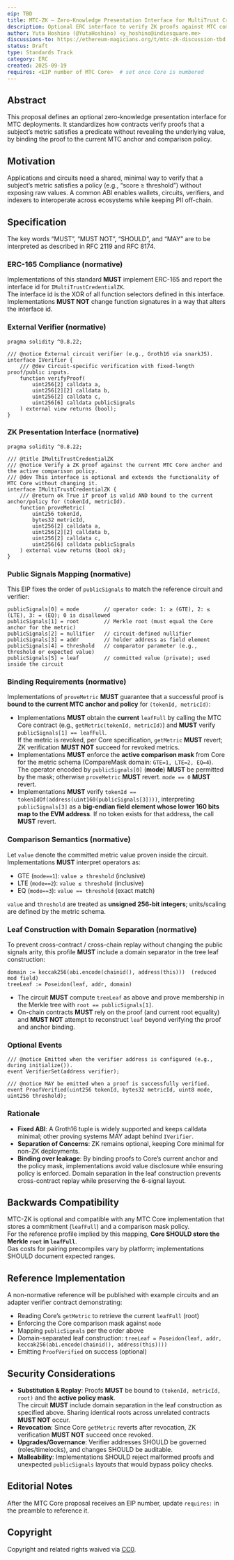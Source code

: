 ```yaml
---
eip: TBD
title: MTC-ZK — Zero-Knowledge Presentation Interface for MultiTrust Credential
description: Optional ERC interface to verify ZK proofs against MTC commitments via a fixed Groth16-style ABI, bound to the current anchor and the active comparison policy.
author: Yuta Hoshino (@YutaHoshino) <y_hoshino@indiesquare.me>
discussions-to: https://ethereum-magicians.org/t/mtc-zk-discussion-tbd
status: Draft
type: Standards Track
category: ERC
created: 2025-09-19
requires: <EIP number of MTC Core>  # set once Core is numbered
---
```


## Abstract
This proposal defines an optional zero-knowledge presentation interface for MTC deployments. It standardizes how contracts verify proofs that a subject’s metric satisfies a predicate without revealing the underlying value, by binding the proof to the current MTC anchor and comparison policy.

## Motivation
Applications and circuits need a shared, minimal way to verify that a subject’s metric satisfies a policy (e.g., “score ≥ threshold”) without exposing raw values. A common ABI enables wallets, circuits, verifiers, and indexers to interoperate across ecosystems while keeping PII off-chain.

## Specification
The key words “MUST”, “MUST NOT”, “SHOULD”, and “MAY” are to be interpreted as described in RFC 2119 and RFC 8174.

### ERC-165 Compliance (normative)
Implementations of this standard **MUST** implement ERC-165 and report the interface id for `IMultiTrustCredentialZK`.  
The interface id is the XOR of all function selectors defined in this interface.  
Implementations **MUST NOT** change function signatures in a way that alters the interface id.

### External Verifier (normative)
```solidity
pragma solidity ^0.8.22;

/// @notice External circuit verifier (e.g., Groth16 via snarkJS).
interface IVerifier {
    /// @dev Circuit-specific verification with fixed-length proof/public inputs.
    function verifyProof(
        uint256[2] calldata a,
        uint256[2][2] calldata b,
        uint256[2] calldata c,
        uint256[6] calldata publicSignals
    ) external view returns (bool);
}
```

### ZK Presentation Interface (normative)
```solidity
pragma solidity ^0.8.22;

/// @title IMultiTrustCredentialZK
/// @notice Verify a ZK proof against the current MTC Core anchor and the active comparison policy.
/// @dev This interface is optional and extends the functionality of MTC Core without changing it.
interface IMultiTrustCredentialZK {
    /// @return ok True if proof is valid AND bound to the current anchor/policy for (tokenId, metricId).
    function proveMetric(
        uint256 tokenId,
        bytes32 metricId,
        uint256[2] calldata a,
        uint256[2][2] calldata b,
        uint256[2] calldata c,
        uint256[6] calldata publicSignals
    ) external view returns (bool ok);
}
```

### Public Signals Mapping (normative)
This EIP fixes the order of `publicSignals` to match the reference circuit and verifier:

```
publicSignals[0] = mode        // operator code: 1: ≥ (GTE), 2: ≤ (LTE), 3: = (EQ); 0 is disallowed
publicSignals[1] = root        // Merkle root (must equal the Core anchor for the metric)
publicSignals[2] = nullifier   // circuit-defined nullifier
publicSignals[3] = addr        // holder address as field element
publicSignals[4] = threshold   // comparator parameter (e.g., threshold or expected value)
publicSignals[5] = leaf        // committed value (private); used inside the circuit
```

### Binding Requirements (normative)
Implementations of `proveMetric` **MUST** guarantee that a successful proof is **bound to the current MTC anchor and policy** for `(tokenId, metricId)`:

- Implementations **MUST** obtain the **current** `leafFull` by calling the MTC Core contract (e.g., `getMetric(tokenId, metricId)`) and **MUST** verify `publicSignals[1] == leafFull`.  
  If the metric is revoked, per Core specification, `getMetric` **MUST** revert; ZK verification **MUST NOT** succeed for revoked metrics.
- Implementations **MUST** enforce the **active comparison mask** from Core for the metric schema (CompareMask domain: `GTE=1, LTE=2, EQ=4`).  
  The operator encoded by `publicSignals[0]` (**mode**) **MUST** be permitted by the mask; otherwise `proveMetric` **MUST** revert. `mode == 0` **MUST** revert.
- Implementations **MUST** verify `tokenId == tokenIdOf(address(uint160(publicSignals[3])))`, interpreting `publicSignals[3]` as a **big-endian field element whose lower 160 bits map to the EVM address**. If no token exists for that address, the call **MUST** revert.

### Comparison Semantics (normative)
Let `value` denote the committed metric value proven inside the circuit. Implementations **MUST** interpret operators as:

- GTE (`mode==1`): `value ≥ threshold` (inclusive)  
- LTE (`mode==2`): `value ≤ threshold` (inclusive)  
- EQ  (`mode==3`): `value == threshold` (exact match)

`value` and `threshold` are treated as **unsigned 256-bit integers**; units/scaling are defined by the metric schema.

### Leaf Construction with Domain Separation (normative)
To prevent cross-contract / cross-chain replay without changing the public signals arity, this profile **MUST** include a domain separator in the tree leaf construction:

```
domain := keccak256(abi.encode(chainid(), address(this)))  (reduced mod field)
treeLeaf := Poseidon(leaf, addr, domain)
```

- The circuit **MUST** compute `treeLeaf` as above and prove membership in the Merkle tree with `root == publicSignals[1]`.
- On-chain contracts **MUST** rely on the proof (and current root equality) and **MUST NOT** attempt to reconstruct `leaf` beyond verifying the proof and anchor binding.

### Optional Events
```solidity
/// @notice Emitted when the verifier address is configured (e.g., during initialize()).
event VerifierSet(address verifier);

/// @notice MAY be emitted when a proof is successfully verified.
event ProofVerified(uint256 tokenId, bytes32 metricId, uint8 mode, uint256 threshold);
```

### Rationale
- **Fixed ABI**: A Groth16 tuple is widely supported and keeps calldata minimal; other proving systems MAY adapt behind `IVerifier`.
- **Separation of Concerns**: ZK remains optional, keeping Core minimal for non-ZK deployments.
- **Binding over leakage**: By binding proofs to Core’s current anchor and the policy mask, implementations avoid value disclosure while ensuring policy is enforced. Domain separation in the leaf construction prevents cross-contract replay while preserving the 6-signal layout.

## Backwards Compatibility
MTC-ZK is optional and compatible with any MTC Core implementation that stores a commitment (`leafFull`) and a comparison mask policy.  
For the reference profile implied by this mapping, **Core SHOULD store the Merkle `root` in `leafFull`**.  
Gas costs for pairing precompiles vary by platform; implementations SHOULD document expected ranges.

## Reference Implementation
A non-normative reference will be published with example circuits and an adapter verifier contract demonstrating:
- Reading Core’s `getMetric` to retrieve the current `leafFull` (root)
- Enforcing the Core comparison mask against `mode`
- Mapping `publicSignals` per the order above
- Domain-separated leaf construction: `treeLeaf = Poseidon(leaf, addr, keccak256(abi.encode(chainid(), address(this))))`
- Emitting `ProofVerified` on success (optional)

## Security Considerations
- **Substitution & Replay**: Proofs **MUST** be bound to `(tokenId, metricId, root)` and the **active policy mask**.  
  The circuit **MUST** include domain separation in the leaf construction as specified above. Sharing identical roots across unrelated contracts **MUST NOT** occur.
- **Revocation**: Since Core `getMetric` reverts after revocation, ZK verification **MUST NOT** succeed once revoked.
- **Upgrades/Governance**: Verifier addresses SHOULD be governed (roles/timelocks), and changes SHOULD be auditable.
- **Malleability**: Implementations SHOULD reject malformed proofs and unexpected `publicSignals` layouts that would bypass policy checks.

## Editorial Notes
After the MTC Core proposal receives an EIP number, update `requires:` in the preamble to reference it.

## Copyright
Copyright and related rights waived via [CC0](../LICENSE.md).
